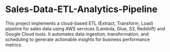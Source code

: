 # Sales-Data-ETL-Analytics-Pipeline
This project implements a cloud-based ETL (Extract, Transform, Load) pipeline for sales data using AWS services (Lambda, Glue, S3, Redshift) and Google Cloud tools. It automates data ingestion, transformation, and scheduling to generate actionable insights for business performance metrics.

